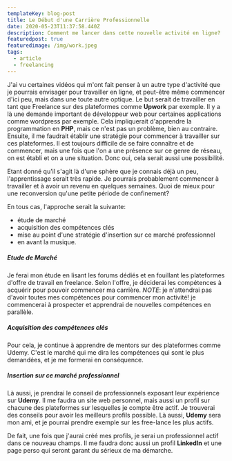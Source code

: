 ```yaml
---
templateKey: blog-post
title: Le Début d'une Carrière Professionnelle
date: 2020-05-23T11:37:58.440Z
description: Comment me lancer dans cette nouvelle activité en ligne?
featuredpost: true
featuredimage: /img/work.jpeg
tags:
  - article
  - freelancing
---
```

J'ai vu certaines vidéos qui m'ont fait penser à un autre type d'activité que je pourrais envisager pour travailler en ligne, et peut-être même commencer d'ici peu, mais dans une toute autre optique. Le but serait de travailler en tant que Freelance sur des plateformes comme **Upwork** par exemple. Il y a là une demande important de développeur web pour certaines applications comme wordpress par exemple. Cela impliquerait d'apprendre la programmation en **PHP**, mais ce n'est pas un problème, bien au contraire. Ensuite, il me faudrait établir une stratégie pour commencer à travailler sur ces plateformes. Il est toujours difficile de se faire connaître et de commencer, mais une fois que l'on a une présence sur ce genre de réseau, on est établi et on a une situation. Donc oui, cela serait aussi une possibilité.

Etant donné qu'il s'agit là d'une sphère que je connais déjà un peu, l'apprentissage serait très rapide. Je pourrais probablement commencer à travailler et à avoir un revenu en quelques semaines. Quoi de mieux pour une reconversion qu'une petite période de confinement?

En tous cas, l'approche serait la suivante:

* étude de marché
* acquisition des compétences clés
* mise au point d'une stratégie d'insertion sur ce marché professionnel
* en avant la musique.

##### Etude de Marché

Je ferai mon étude en lisant les forums dédiés et en fouillant les plateformes d'offre de travail en freelance. Selon l'offre, je déciderai les compétences à acquérir pour pouvoir commencer ma carrière. *NOTE*: je n'attendrai pas d'avoir toutes mes compétences pour commencer mon activité! je commencerai à prospecter et apprendrai de nouvelles compétences en parallèle.

##### Acquisition des compétences clés

Pour cela, je continue à apprendre de mentors sur des plateformes comme Udemy. C'est le marché qui me dira les compétences qui sont le plus demandées, et je me formerai en conséquence.

##### Insertion sur ce marché professionnel

Là aussi, je prendrai le conseil de professionnels exposant leur expérience sur **Udemy**. Il me faudra un site web personnel, mais aussi un profil sur chacune des plateformes sur lesquelles je compte être actif. Je trouverai des conseils pour avoir les meilleurs profils possible. Là aussi, **Udemy** sera mon ami, et je pourrai prendre exemple sur les free-lance les plus actifs.

De fait, une fois que j'aurai créé mes profils, je serai un professionnel actif dans ce nouveau champs. Il me faudra donc aussi un profil **LinkedIn** et une page perso qui seront garant du sérieux de ma démarche.